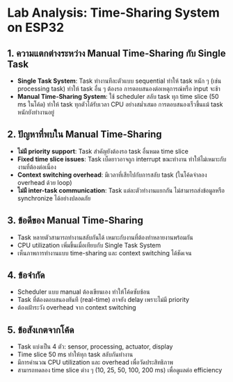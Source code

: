 # Lab Analysis: Time-Sharing System on ESP32

## 1. ความแตกต่างระหว่าง Manual Time-Sharing กับ Single Task
- **Single Task System**: Task ทำงานทีละตัวแบบ sequential ทำให้ task หนัก ๆ (เช่น processing task) ทำให้ task อื่น ๆ ต้องรอ การตอบสนองต่อเหตุการณ์หรือ input จะช้า
- **Manual Time-Sharing System**: ใช้ scheduler สลับ task ทุก time slice (50 ms ในโค้ด) ทำให้ task ทุกตัวได้รับเวลา CPU อย่างสม่ำเสมอ การตอบสนองเร็วขึ้นแม้ task หนักยังทำงานอยู่

## 2. ปัญหาที่พบใน Manual Time-Sharing
- **ไม่มี priority support**: Task สำคัญยังต้องรอ task อื่นหมด time slice
- **Fixed time slice issues**: Task เบ็ดยาวอาจถูก interrupt ขณะทำงาน ทำให้ไม่เหมาะกับงานที่ต้องต่อเนื่อง
- **Context switching overhead**: มีเวลาที่เสียไปกับการสลับ task (ในโค้ดจำลอง overhead ด้วย loop)
- **ไม่มี inter-task communication**: Task แต่ละตัวทำงานแยกกัน ไม่สามารถส่งข้อมูลหรือ synchronize ได้อย่างปลอดภัย

## 3. ข้อดีของ Manual Time-Sharing
- Task หลายตัวสามารถทำงานสลับกันได้ เหมาะกับงานที่ต้องทำหลายงานพร้อมกัน
- CPU utilization เพิ่มขึ้นเมื่อเทียบกับ Single Task System
- เห็นภาพการทำงานแบบ time-sharing และ context switching ได้ชัดเจน

## 4. ข้อจำกัด
- Scheduler แบบ manual ต้องเขียนเอง ทำให้โค้ดซับซ้อน
- Task ที่ต้องตอบสนองทันที (real-time) อาจยัง delay เพราะไม่มี priority
- ต้องเฝ้าระวัง overhead จาก context switching

## 5. ข้อสังเกตจากโค้ด
- Task แบ่งเป็น 4 ตัว: sensor, processing, actuator, display
- Time slice 50 ms ทำให้ทุก task สลับกันทำงาน
- มีการคำนวณ CPU utilization และ overhead เพื่อวัดประสิทธิภาพ
- สามารถทดลอง time slice ต่าง ๆ (10, 25, 50, 100, 200 ms) เพื่อดูผลต่อ efficiency
